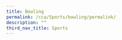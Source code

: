 ```yaml
---
title: Bowling
permalink: /cca/Sports/bowling/permalink/
description: ""
third_nav_title: Sports
---
```


